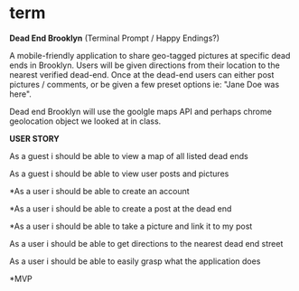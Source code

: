 # term

**Dead End Brooklyn**
(Terminal Prompt / Happy Endings?)


A mobile-friendly application to share geo-tagged pictures at specific dead ends
in Brooklyn.  Users will be given directions from their location to the nearest verified dead-end.
Once at the dead-end users can either post pictures / comments, or be given a few preset options ie: "Jane Doe was here".

Dead end Brooklyn will use the goolgle maps API and perhaps chrome geolocation object we looked at in class.



**USER STORY**


As a guest  i should be able to view a map of all listed dead ends

As a guest i should be able to view user posts and pictures

*As a user i should be able to create an account

*As a user i should be able to create a post at the dead end

*As a user i should be able to take a picture and link it to my post

As a user i should be able to get directions to the nearest dead end street

As a user i should be able to easily grasp what the application does

*MVP
